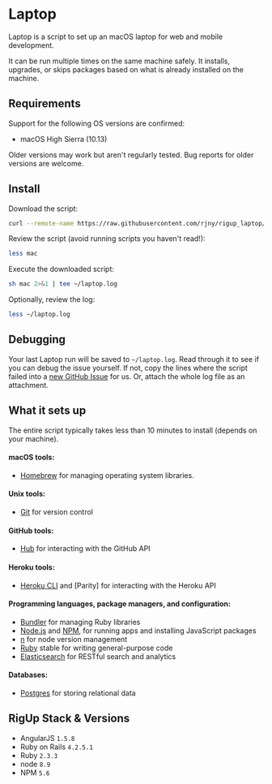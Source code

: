 Laptop
======

Laptop is a script to set up an macOS laptop for web and mobile development.

It can be run multiple times on the same machine safely.
It installs, upgrades, or skips packages
based on what is already installed on the machine.

Requirements
------------

Support for the following OS versions are confirmed:

* macOS High Sierra (10.13)

Older versions may work but aren't regularly tested.
Bug reports for older versions are welcome.

Install
-------

Download the script:

```sh
curl --remote-name https://raw.githubusercontent.com/rjny/rigup_laptop/master/mac
```

Review the script (avoid running scripts you haven't read!):

```sh
less mac
```

Execute the downloaded script:

```sh
sh mac 2>&1 | tee ~/laptop.log
```

Optionally, review the log:

```sh
less ~/laptop.log
```

Debugging
---------

Your last Laptop run will be saved to `~/laptop.log`.
Read through it to see if you can debug the issue yourself.
If not, copy the lines where the script failed into a
[new GitHub Issue](https://github.com/rjny/rigup_laptop/issues/new) for us.
Or, attach the whole log file as an attachment.


What it sets up
---------------

The entire script typically takes less than 10 minutes to install (depends on your machine).

#### macOS tools:

* [Homebrew] for managing operating system libraries.

[Homebrew]: http://brew.sh/

#### Unix tools:

* [Git] for version control

[Git]: https://git-scm.com/

#### GitHub tools:

* [Hub] for interacting with the GitHub API

[Hub]: http://hub.github.com/

#### Heroku tools:

* [Heroku CLI] and [Parity] for interacting with the Heroku API

[Heroku CLI]: https://devcenter.heroku.com/articles/heroku-cli

#### Programming languages, package managers, and configuration:

* [Bundler] for managing Ruby libraries
* [Node.js] and [NPM], for running apps and installing JavaScript packages
* [n] for node version management
* [Ruby] stable for writing general-purpose code
* [Elasticsearch] for RESTful search and analytics

[Bundler]: http://bundler.io/
[Node.js]: http://nodejs.org/
[n]: https://github.com/tj/n
[NPM]: https://www.npmjs.org/
[Ruby]: https://www.ruby-lang.org/en/
[Elasticsearch]: https://www.elastic.co/

#### Databases:

* [Postgres] for storing relational data

[Postgres]: http://www.postgresql.org/

RigUp Stack & Versions
---------------

- AngularJS `1.5.8`
- Ruby on Rails `4.2.5.1`
- Ruby `2.3.3`
- node `8.9`
- NPM `5.6`
